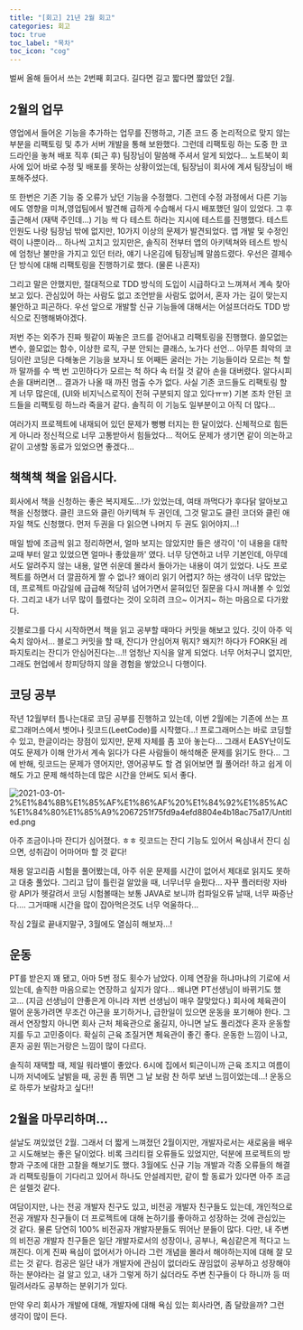 ```yaml
---
title: "[회고] 21년 2월 회고"
categories: 회고
toc: true
toc_label: "목차"
toc_icon: "cog"
---
```


벌써 올해 들어서 쓰는 2번째 회고다. 길다면 길고 짧다면 짧았던 2월. 

## 2월의 업무

영업에서 들어온 기능을 추가하는 업무를 진행하고, 기존 코드 중 논리적으로 맞지 않는 부분을 리팩토링 및 추가 서버 개발을 통해 보완했다. 그런데 리팩토링 하는 도중 한 코드라인을 놓쳐 배포 직후 (퇴근 후) 팀장님이 말씀해 주셔서 알게 되었다... 노트북이 회사에 있어 바로 수정 및 배포를 못하는 상황이었는데, 팀장님이 회사에 계셔 팀장님이 배포해주셨다.

또 한번은 기존 기능 중 오류가 났던 기능을 수정했다. 그런데 수정 과정에서 다른 기능에도 영향을 미쳐,영업팀에서 발견해 급하게 수습해서 다시 배포했던 일이 있었다. 그 후 출근해서 (재택 주인데...) 기능 싹 다 테스트 하라는 지시에 테스트를 진행했다. 테스트 인원도 나랑 팀장님 밖에 없지만, 10가지 이상의 문제가 발견되었다. 앱 개발 및 수정인력이 나뿐이라... 하나씩 고치고 있지만은, 솔직히 전부터 앱의 아키텍쳐와 테스트 방식에 엄청난 불만을 가지고 있던 터라, 얘기 나온김에 팀장님께 말씀드렸다. 우선은 결제수단 방식에 대해 리팩토링을 진행하기로 했다. (물론 나혼자) 

그리고 말은 안했지만, 절대적으로 TDD 방식의 도입이 시급하다고 느껴져서 계속 찾아보고 있다. 관심있어 하는 사람도 없고 조언받을 사람도 없어서, 혼자 가는 길이 맞는지 불안하고 피곤하다. 우선 앞으로 개발할 신규 기능들에 대해서는 어설프더라도 TDD 방식으로 진행해봐야겠다.

저번 주는 외주가 진짜 뭣같이 짜놓은 코드를 걷어내고 리팩토링을 진행했다. 쓸모없는 변수, 쓸모없는 함수, 이상한 로직, 구분 안되는 클래스, 노가다 선언... 아무튼 최악의 코딩이란 코딩은 다해놓은 기능을 보자니 또 어째든 굴러는 가는 기능들이라 모르는 척 할까 말까를 수 백 번 고민하다가 모르는 척 하다 속 터질 것 같아 손을 대버렸다. 알다시피 손을 대버리면... 결과가 나올 때 까진 멈출 수가 없다. 사실 기존 코드들도 리팩토링 할게 너무 많은데, (UI와 비지닉스로직이 전혀 구분되지 않고 있다ㅠㅠ) 기본 조차 안된 코드들을 리팩토링 하느라 죽을거 같다. 솔직히 이 기능도 일부분이고 아직 더 많다... 

여러가지 프로젝트에 내재되어 있던 문제가 뻥뻥 터지는 한 달이었다. 신체적으로 힘든게 아니라 정신적으로 너무 고통받아서 힘들었다... 적어도 문제가 생기면 같이 의논하고 같이 고생할 동료가 있었으면 좋겠다...

## 책책책 책을 읽읍시다.

회사에서 책을 신청하는 좋은 복지제도...!가 있었는데, 여태 까먹다가 후다닭 알아보고 책을 신청했다. 클린 코드와 클린 아키텍쳐 두 권인데, 그것 말고도 클린 코더와 클린 애자일 책도 신청했다. 먼저 두권을 다 읽으면 나머지 두 권도 읽어야지...! 

매일 밤에 조금씩 읽고 정리하면서, 얼마 보지는 않았지만 들은 생각이 '이 내용을 대학교때 부터 알고 있었으면 얼마나 좋았을까' 였다. 너무 당연하고 너무 기본인데, 아무데서도 알려주지 않는 내용, 알면 쉬운데 몰라서 돌아가는 내용이 여기 있었다. 나도 프로젝트를 하면서 더 깔끔하게 짤 수 없나? 왜이리 읽기 어렵지? 하는 생각이 너무 많았는데, 프로젝트 마감일에 급급해 적당히 넘어가면서 묻혀있던 질문을 다시 꺼내볼 수 있었다. 그리고 내가 너무 많이 틀렸다는 것이 오히려 크으~ 이거지~ 하는 마음으로 다가왔다.

깃블로그를 다시 시작하면서 책을 읽고 공부할 때마다 커밋을 해보고 있다. 깃이 아주 익숙치 않아서... 블로그 커밋을 할 때, 잔디가 안심어져 뭐지? 왜지?! 하다가 FORK된 레파지토리는 잔디가 안심어진다는...!! 엄청난 지식을 알게 되었다. 너무 어처구니 없지만, 그래도 현업에서 창피당하지 않을 경험을 쌓았으니 다행이다. 

## 코딩 공부

작년 12월부터 틈나는대로 코딩 공부를 진행하고 있는데, 이번 2월에는 기존에 쓰는 프로그래머스에서 벗어나 릿코드(LeetCode)를 시작했다...! 프로그래머스는 바로 코딩할 수 있고, 한글이라는 장점이 있지만, 문제 자체를 좀 꼬아 놓는다... 그래서 EASY난이도여도 문제가 이해 안가서 계속 읽다가 다른 사람들이 해석해준 문제를 읽기도 한다... 그에 반해, 릿코드는 문제가 영어지만, 영어공부도 할 겸 읽어보면 뭘 풀어라! 하고 쉽게 이해도 가고 문제 해석하는데 많은 시간을 안써도 되서 좋다.

![2021-03-01-2%E1%84%8B%E1%85%AF%E1%86%AF%20%E1%84%92%E1%85%AC%E1%84%80%E1%85%A9%2067251f75fd9a4efd8804e4b18ac75a17/Untitled.png](2021-03-01-2%E1%84%8B%E1%85%AF%E1%86%AF%20%E1%84%92%E1%85%AC%E1%84%80%E1%85%A9%2067251f75fd9a4efd8804e4b18ac75a17/Untitled.png)

아주 조금이나마 잔디가 심어졌다. ㅎㅎ 릿코드는 잔디 기능도 있어서 욕심내서 잔디 심으면, 성취감이 어마어마 할 것 같다!

채용 알고리즘 시험을 풀어봤는데, 아주 쉬운 문제를 시간이 없어서 제대로 읽지도 못하고 대충 풀었다. 그리고 답이 틀린걸 알았을 때, 너무너무 슬펐다... 자꾸 플러터랑 자바랑 API가 헷갈려서 코딩 시험볼때는 보통 JAVA로 보니까 컴파일오류 날때, 너무 짜증난다.... 그거때매 시간을 많이 잡아먹은것도 너무 억울하다...

작심 2월로 끝내지말구, 3월에도 열심히 해보자...!

## 운동

PT를 받은지 꽤 됐고, 아마 5번 정도 횟수가 남았다. 이제 연장을 하냐마냐의 기로에 서있는데, 솔직한 마음으로는 연장하고 싶지가 않다... 왜냐면 PT선생님이 바뀌기도 했고... (지금 선생님이 안좋은게 아니라 저번 선생님이 매우 잘맞았다.) 회사에 체육관이 멀어 운동가려면 무조건 야근을 포기하거나, 급한일이 있으면 운동을 포기해야 한다. 그래서 연장할지 아니면 회사 근처 체육관으로 옮길지, 아니면 날도 풀리겠다 혼자 운동할지를 두고 고민중이다. 확실히 근육 조질거면 체육관이 좋긴 좋다. 운동한 느낌이 나고, 혼자 공원 뛰는거랑은 느낌이 많이 다르다. 

솔직히 재택할 때, 제일 워라밸이 좋았다. 6시에 집에서 퇴근이니까 근육 조지고 여름이니까 저녁에도 날밝을 때, 공원 좀 뛰면 그 날 보람 찬 하루 보낸 느낌이었는데...! 운동으로 하루가 보람차고 싶다!!

## 2월을 마무리하며...

설날도 껴있었던 2월. 그래서 더 짧게 느껴졌던 2월이지만, 개발자로서는 새로움을 배우고 시도해보는 좋은 달이었다. 비록 크리티컬 오류들도 있었지만, 덕분에 프로젝트의 방향과 구조에 대한 고찰을 해보기도 했다. 3월에도 신규 기능 개발과 각종 오류들의 해결과 리팩토링들이 기다리고 있어서 하나도 안설레지만, 같이 할 동료가 있다면 아주 조금은 설렐것 같다.

여담이지만, 나는 전공 개발자 친구도 있고, 비전공 개발자 친구들도 있는데, 개인적으로 전공 개발자 친구들이 더 프로젝트에 대해 논하기를 좋아하고 성장하는 것에 관심있는 것 같다. 물론 당연히 100% 비전공자 개발자분들도 뛰어난 분들이 많다. 다만, 내 주변의 비전공 개발자 친구들은 일단 개발자로서의 성장이나, 공부나, 욕심같은게 적다고 느껴진다. 이게 진짜 욕심이 없어서가 아니라 그런 개념을 몰라서 해야하는지에 대해 잘 모르는 것 같다. 컴공은 일단 내가 개발자에 관심이 없더라도 끊임없이 공부하고 성장해야 하는 분야라는 걸 알고 있고, 내가 그렇게 하기 싫더라도 주변 친구들이 다 하니까 등 떠밀려서라도 공부하는 분위기가 있다.

만약 우리 회사가 개발에 대해, 개발자에 대해 욕심 있는 회사라면, 좀 달랐을까? 그런 생각이 많이 든다.